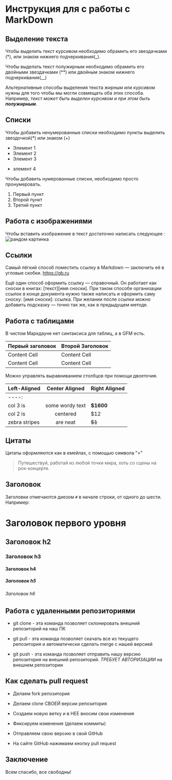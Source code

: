 # Инструкция для с работы с MarkDown

## Выделение текста

Чтобы выделить текст курсивом необходимо обрамить его звездачками (*), или знаком нижнего подчеркивания(_).

Чтобы выделать текст полужирным необходимо обрамить его двойными звездачками (**) или двойным знаком нижнего подчеркивания(__)

Альтернативные способы выделения текста жирным или курсивом нужны для того чтобы мы могли совмещать оба этих способа. Например, _текст может быть выделен курсивом и при этом быть **полужирным**_. 



## Списки

Чтобы добавить ненумерованные списки необходимо пункты выделить звездочкой(*) или знаком (+)

* Элемент 1
* Элемент 2
* Элемент 3
+ элемент 4

Чтобы добавить нумерованные списки, необходимо просто пронумеровать.

1. Первый пункт
2. Второй пункт
3. Третий пункт


## Работа с изображениями 

Чтобы вставить изображение в текст достаточно написать следующее : ![рандом картинка](1.bmp)

## Ссылки

Самый лёгкий способ поместить ссылку в Markdown — заключить её в угловые скобки. <https://gb.ru>

Ещё один способ оформить ссылку — справочный. Он работает как сноски в книгах: [текст][имя сноски]. При таком способе организации ссылок в конце документа нужно также написать и оформить саму сноску: [имя сноски]: ссылка. При желании после ссылки можно добавить подсказку — точно так же, как в предыдущем методе.

## Работа с таблицами

В чистом Маркдауне нет синтаксиса для таблиц, а в GFM есть.

Первый заголовок  | Второй Заголовок
------------- | -------------
Content Cell  | Content Cell
Content Cell  | Content Cell

Можно управлять выравниванием столбцов при помощи двоеточия.

| Left-Aligned  | Center Aligned  | Right Aligned |
|:------------- |:---------------:| ---------
----:|
| col 3 is      | some wordy text |     **$1600** |
| col 2 is      | centered        |         $12   |
| zebra stripes | are neat        |        ~~$1~~ |

## Цитаты

Цитаты оформляются как в емейлах, с помощью символа ">"

> Путешествуй, работай из любой точки мира, хоть со сцены на рок-концерте. 

## Заголовок

Заголовки отмечаются диезом `#` в начале строки, от одного до шести. Например:

# Заголовок первого уровня #
## Заголовок h2
### Заголовок h3
#### Заголовок h4
##### Заголовок h5
###### Заголовок h6

## Работа с удаленными репозиториями

* git clone - эта команда позволяет склонировать внешний репозиторий на наш ПК

* git pull - эта команда позволяет скачать все из текущего репозитория и автоматически
сделать merge с нашей версией

* git push - эта команда позволяет отправить нашу версию репозитория на внешний
репозиторий. *ТРЕБУЕТ АВТОРИЗАЦИИ* на внешнем репозитории 

## Как сделать pull request

* Делаем fork репозитория 

* Делаем clone СВОЕЙ версии репозитория 
* Создаем новую ветку и в НЕЕ вносим свои изменения 

* Фиксируем изменения (делаем коммиты) 
* Отправляем свою версию в свой GitHub 

* На сайте GitHub нажимаем кнопку pull request 

## Заключение 

Всем спасибо, все свободны!
